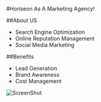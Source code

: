 #Horiseon 
As A Marketing Agency!

##About US
* Search Engine Optimization
* Online Reputation Management
* Social Media Marketing

##Benefits
- Lead Generation
- Brand Awareness
- Cost Management


![ScreenShot](https://user-images.githubusercontent.com/114896166/201012937-4ec6005d-5b2a-489b-b62d-79eaa84b2c55.png)
